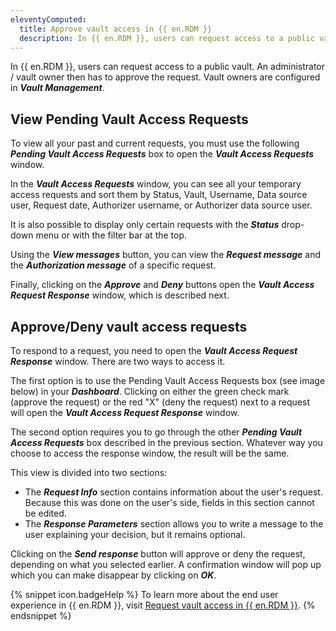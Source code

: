 ```yaml
---
eleventyComputed:
  title: Approve vault access in {{ en.RDM }}
  description: In {{ en.RDM }}, users can request access to a public vault. An administrator / vault owner then has to approve the request.
---
```

In {{ en.RDM }}, users can request access to a public vault. An administrator / vault owner then has to approve the request. Vault owners are configured in ***Vault Management***.

## View Pending Vault Access Requests

To view all your past and current requests, you must use the following ***Pending Vault Access Requests*** box to open the ***Vault Access Requests*** window.

In the ***Vault Access Requests*** window, you can see all your temporary access requests and sort them by Status, Vault, Username, Data source user, Request date, Authorizer username, or Authorizer data source user.

It is also possible to display only certain requests with the ***Status*** drop-down menu or with the filter bar at the top.

Using the ***View messages*** button, you can view the ***Request message*** and the ***Authorization message*** of a specific request.

Finally, clicking on the ***Approve*** and ***Deny*** buttons open the ***Vault Access Request Response*** window, which is described next.

## Approve/Deny vault access requests

To respond to a request, you need to open the ***Vault Access Request Response*** window. There are two ways to access it.

The first option is to use the Pending Vault Access Requests box (see image below) in your ***Dashboard***. Clicking on either the green check mark (approve the request) or the red "X" (deny the request) next to a request will open the ***Vault Access Request Response*** window.

The second option requires you to go through the other ***Pending Vault Access Requests*** box described in the previous section. Whatever way you choose to access the response window, the result will be the same.

This view is divided into two sections:

* The ***Request Info*** section contains information about the user's request. Because this was done on the user's side, fields in this section cannot be edited.
* The ***Response Parameters*** section allows you to write a message to the user explaining your decision, but it remains optional.  

Clicking on the ***Send response*** button will approve or deny the request, depending on what you selected earlier. A confirmation window will pop up which you can make disappear by clicking on ***OK***.

{% snippet icon.badgeHelp %} 
To learn more about the end user experience in {{ en.RDM }}, visit [Request vault access in {{ en.RDM }}](/rdm/windows/user-interface/content-area/vault-access-rdm/request-vault-access).
{% endsnippet %}
